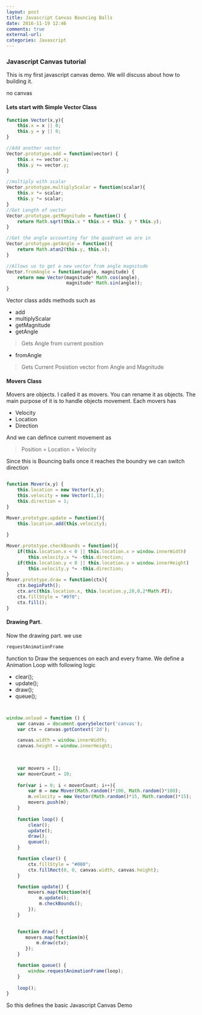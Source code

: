 ```yaml
---
layout: post
title: Javascript Canvas Bouncing Balls
date: 2016-11-19 12:46
comments: true
external-url:
categories: Javascript
---
```

### Javascript Canvas tutorial
This is my first javascript canvas demo. We will discuss about how to building it.


<script src="/assets/demos/bounce/vector.js"></script>
<script src="/assets/demos/bounce/mover.js"></script>
<script src="/assets/demos/bounce/bounce.js"></script>
<link href="/assets/demos/bounce/bounce.css" rel="stylesheet">
<div>
     <canvas id='a'> no canvas </canvas>
</div>

#### Lets start with Simple Vector Class
```javascript
function Vector(x,y){
    this.x = x || 0;
    this.y = y || 0;
}

//Add another vector
Vector.prototype.add = function(vector) {
    this.x += vector.x;
    this.y += vector.y;
}

//multiply with scalar
Vector.prototype.multiplyScalar = function(scalar){
    this.x *= scalar;
    this.y *= scalar;
}
//Get Length of vector
Vector.prototype.getMagnitude = function() {
    return Math.sqrt(this.x * this.x + this. y * this.y);
}

//Get the angle accounting for the quadrant we are in
Vector.prototype.getAngle = function(){
    return Math.atan2(this.y, this.x);
}

//Allows us to get a new vector from angle magnitude
Vector.fromAngle = function(angle, magnitude) {
    return new Vector(magnitude* Math.cos(angle),
                      magnitude* Math.sin(angle));
}
```

Vector class adds methods such as 

+ add
+ multiplyScalar
+ getMagnitude
+ getAngle   
 >  Gets Angle from current position
+ fromAngle 
 >  Gets Current Posistion vector from Angle and Magnitude


#### Movers Class
 Movers are objects. I called it as movers. You can rename it as objects.
 The main purpose of it is to handle objects movement.
 Each movers has

+ Velocity
+ Location
+ Direction

And we can defince current movement as 

>   Position = Location + Velocity

Since this is Bouncing balls once it reaches the boundry we can switch direction

```javascript

function Mover(x,y) {
    this.location = new Vector(x,y);
    this.velocity = new Vector(1,1);
    this.direction = 1;
}

Mover.prototype.update = function(){
    this.location.add(this.velocity);
    
}

Mover.prototype.checkBounds = function(){
    if(this.location.x < 0 || this.location.x > window.innerWidth)
        this.velocity.x *= -this.direction;
    if(this.location.y < 0 || this.location.y > window.innerHeight)
        this.velocity.y *= -this.direction;
}
Mover.prototype.draw = function(ctx){
    ctx.beginPath();
    ctx.arc(this.location.x, this.location.y,20,0,2*Math.PI);
    ctx.fillStyle = "#0f0";
    ctx.fill();
}
```

#### Drawing Part.

Now the drawing part. we use
```javascript
requestAnimationFrame
```
function to Draw the sequences on each and every frame.
We define a Animation Loop with following logic

+   clear();
+   update();
+   draw();
+   queue();

```javascript


window.onload = function () {
    var canvas = document.querySelector('canvas');
    var ctx = canvas.getContext('2d');

    canvas.width = window.innerWidth;
    canvas.height = window.innerHeight;
    

    
    var movers = [];
    var moverCount = 10;
    
    for(var i = 0; i < moverCount; i++){
        var m = new Mover(Math.random()*100, Math.random()*100);
        m.velocity = new Vector(Math.random()*15, Math.random()*15);
        movers.push(m);
    }
    
    function loop() {
        clear();
        update();
        draw();
        queue();
    }

    function clear() {
        ctx.fillStyle = "#000";
        ctx.fillRect(0, 0, canvas.width, canvas.height);
    }

    function update() {
        movers.map(function(m){
            m.update();
            m.checkBounds();
        });
    }
    

    function draw() {
       movers.map(function(m){
           m.draw(ctx);
       });
    }

    function queue() {
        window.requestAnimationFrame(loop);
    }
    
    loop();
}
```
So this defines the basic Javascript Canvas Demo